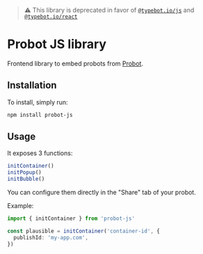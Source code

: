 > ⚠️ This library is deprecated in favor of [`@typebot.io/js`](https://www.npmjs.com/package/@typebot.io/js) and [`@typebot.io/react`](https://www.npmjs.com/package/@typebot.io/react)

# Probot JS library

Frontend library to embed probots from [Probot](https://www.probot.io/).

## Installation

To install, simply run:

```bash
npm install probot-js
```

## Usage

It exposes 3 functions:

```ts
initContainer()
initPopup()
initBubble()
```

You can configure them directly in the "Share" tab of your probot.

Example:

```ts
import { initContainer } from 'probot-js'

const plausible = initContainer('container-id', {
  publishId: 'my-app.com',
})
```
